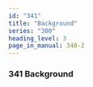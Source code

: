 ```yaml
---
id: "341"
title: "Background"
series: "300"
heading_level: 3
page_in_manual: 340-2
---
```


### 341 Background